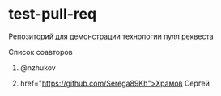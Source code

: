 # test-pull-req
Репозиторий для демонстрации технологии пулл реквеста

Список соавторов
1. @nzhukov

2. href="https://github.com/Serega89Kh">Храмов Сергей</a>
